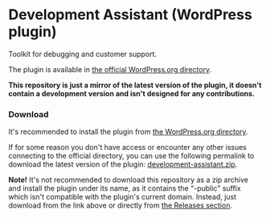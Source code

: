 # Development Assistant (WordPress plugin)
Toolkit for debugging and customer support.

The plugin is available in [the official WordPress.org directory](https://wordpress.org/plugins/development-assistant/).

**This repository is just a mirror of the latest version of the plugin, it doesn't contain a development version and isn't designed for any contributions.**

### Download
It's recommended to install the plugin from [the WordPress.org directory](https://wordpress.org/plugins/development-assistant/).

If for some reason you don't have access or encounter any other issues connecting to the official directory, you can use the following permalink to download the latest version of the plugin: [development-assistant.zip](https://downloads.wordpress.org/plugin/development-assistant.zip).

**Note!** It's not recommended to download this repository as a zip archive and install the plugin under its name, as it contains the "-public" suffix which isn't compatible with the plugin's current domain. Instead, just download from the link above or directly from [the Releases section](https://github.com/dpripa/development-assistant-public/releases).
